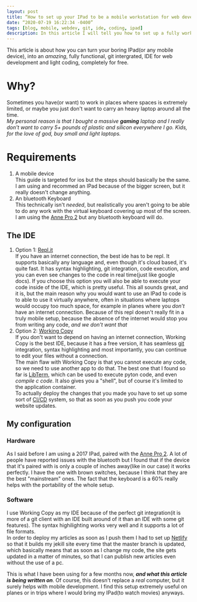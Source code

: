 ```yaml
---
layout: post
title: “How to set up your IPad to be a mobile workstation for web development(and more) for free”
date: “2020-07-19 16:22:34 -0400”
tags: [blog, mobile, webdev, git, ide, coding, ipad]
description: In this article I will tell you how to set up a fully working IDE for web development on any mobile device for free
---
```

This article is about how you can turn your boring IPad(or any mobile device), into an *amazing*, fully functional, git intergrated, IDE for web development and light coding, completely for free.

# Why?
Sometimes you have(or want) to work in places where spaces is extremely limited, or maybe you just don't want to carry an heavy laptop around all the time. <br>
*My personal reason is that I bought a massive ***gaming*** laptop and I really don't want to carry 5+ pounds of plastic and silicon everywhere I go. Kids, for the love of god, buy small and light laptops.*

# Requirements
1. A mobile device <br>
This guide is targeted for ios but the steps should basically be the same. I am using and recommed an IPad because of the bigger screen, but it really doesn't change anything. <br>
2. An bluetooth Keyboard <br>
This technically isn't *needed*, but realistically you aren't going to be able to do any work with the virtual keyboard covering up most of the screen. I am using the [Anne Pro 2]() but any bluetooth keyboard will do.

## The IDE
1. Option 1: [Repl.it](https://repl.it/) <br>
If you have an internet connection, the best ide has to be repl. It supports basically any language and, even though it's cloud based, it's quite fast. It has syntax highlighting, git integration, code execution, and you can even see changes to the code in real time(just like google docs). If you choose this option you will also be able to execute your code inside of the IDE, which is pretty useful. This all sounds great, and it is, but the main reason why you would want to use an IPad to code is to able to use it virtually anywhere, often in situations where laptops would occupy too much space, for example in planes where you *don't* have an internet connection. Because of this repl doesn't really fit in a truly mobile setup, because the absence of the internet would stop you from writing any code, *and we don't want that* <br>
2. Option 2: [Working Copy]() <br>
If you don't want to depend on having an internet connection, Working Copy is the best IDE, because it has a free version, it has seamless [git]() integration, syntax highlighting and most importantly, you can continue to edit your files without a connection. <br>
The main flaw with Working Copy is that you cannot execute any code, so we need to use another app to do that. The best one that I found so far is [LibTerm](), which can be used to execute pyton code, and even *compile c code*. It also gives you a "shell", but of course it's limited to the application container. <br>
To actually deploy the changes that you made you have to set up some sort of [CI/CD]() system, so that as soon as you push you code your website updates. <br>

## My configuration
### Hardware
As I said before I am using a 2017 IPad, paired with the [Anne Pro 2](). A lot of people have reported issues with the bluetooth but I found that if the device that it's paired with is only a couple of inches away(like in our case) it works perfectly. I have the one with brown switches, because I think that they are the best "mainstream" ones. The fact that the keyboard is a 60% really helps with the portability of the whole setup. <br>

### Software
I use Working Copy as my IDE because of the perfect git integration(it is more of a git client with an IDE built around of it than an IDE with some git features). The syntax highilighting works very well and it supports a lot of file formats. <br>
In order to deploy my articles as soon as I push them I had to set up [Netlify]() so that it builds my jekill site every time that the master branch is updated, which basically means that as soon as I change my code, the site gets updated in a matter of minutes, so that I can publish new articles even without the use of a pc.
<br>

This is what I have been using for a few months now, ***and what this article is being written on***. Of course, this doesn't replace a *real* computer, but it surely helps with mobile development. I find this setup extremely useful on planes or in trips where I would bring my IPad(to watch movies) anyways.


[jekyll-docs]: https://jekyllrb.com/docs/home
[jekyll-gh]:   https://github.com/jekyll/jekyll
[jekyll-talk]: https://talk.jekyllrb.com
